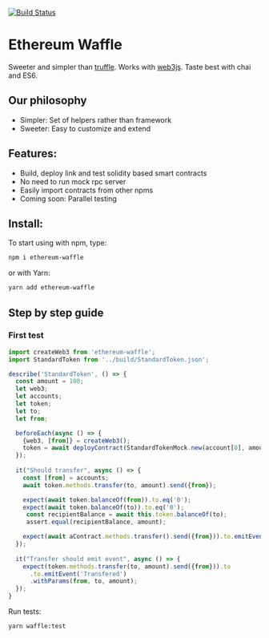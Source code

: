 [![Build Status](https://travis-ci.com/EthWorks/Waffle.svg?token=xjj4U84eSFwEsYLTc5Qe&branch=master)](https://travis-ci.com/EthWorks/Waffle)

# Ethereum Waffle
Sweeter and simpler than [truffle](https://github.com/trufflesuite/truffle). Works with [web3js](https://web3js.readthedocs.io/en/1.0/). Taste best with chai and ES6.

## Our philosophy
* Simpler: Set of helpers rather than framework
* Sweeter: Easy to customize and extend

## Features:
* Build, deploy link and test solidity based smart contracts
* No need to run mock rpc server
* Easily import contracts from other npms
* Coming soon: Parallel testing


## Install:
To start using with npm, type:
```sh
npm i ethereum-waffle
```

or with Yarn:
```sh
yarn add ethereum-waffle
```

## Step by step guide

### First test

```js
import createWeb3 from 'ethereum-waffle';
import StandardToken from '../build/StandardToken.json';

describe('StandardToken', () => {
  const amount = 100;
  let web3;
  let accounts;
  let token;
  let to;
  let from;

  beforeEach(async () => {
    {web3, [from]} = createWeb3();
    token = await deployContract(StandardTokenMock.new(account[0], amount));
  });
  
  it("Should transfer", async () => {
    const [from] = accounts;
    await token.methods.transfer(to, amount).send({from});

    expect(await token.balanceOf(from)).to.eq('0');
    expect(await token.balanceOf(to)).to.eq('0');
     const recipientBalance = await this.token.balanceOf(to);
     assert.equal(recipientBalance, amount);

    expect(await aContract.methods.transfer().send({from})).to.emitEvent('Transfered').withParams(...);
  });
  
  it("Transfer should emit event", async () => {
    expect(token.methods.transfer(to, amount).send({from})).to
      .to.emitEvent('Transfered')
      .withParams(from, to, amount);
  });
}
```

Run tests:
```sh
yarn waffle:test
```
